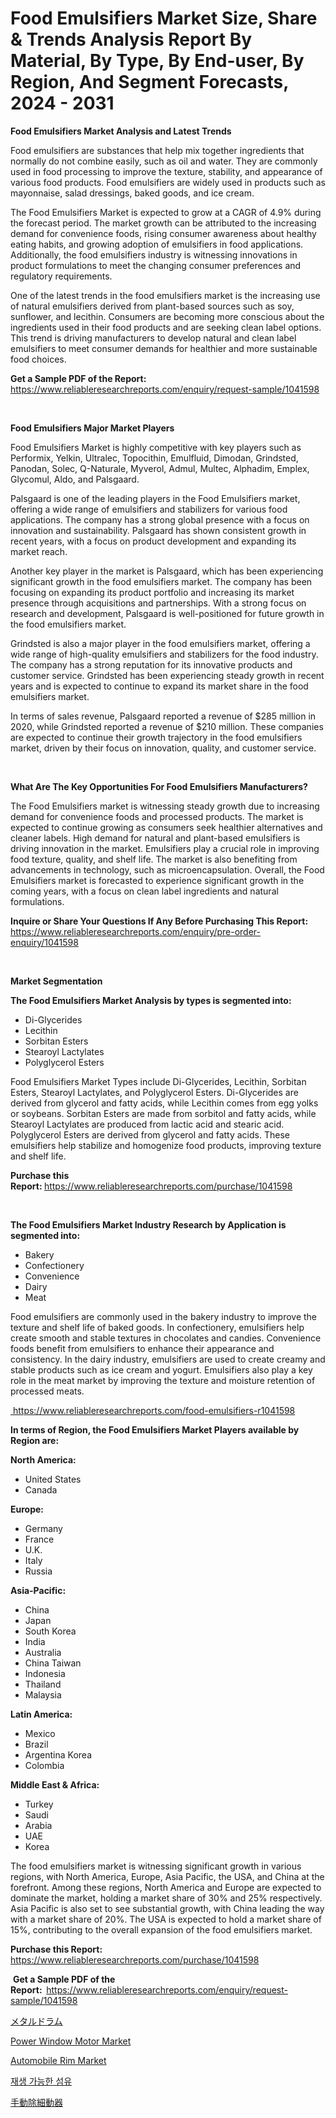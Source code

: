 <p><h1>Food Emulsifiers Market Size, Share & Trends Analysis Report By Material, By Type, By End-user, By Region, And Segment Forecasts, 2024 - 2031</h1></p><p><strong>Food Emulsifiers Market Analysis and Latest Trends</strong></p>
<p><p>Food emulsifiers are substances that help mix together ingredients that normally do not combine easily, such as oil and water. They are commonly used in food processing to improve the texture, stability, and appearance of various food products. Food emulsifiers are widely used in products such as mayonnaise, salad dressings, baked goods, and ice cream.</p><p>The Food Emulsifiers Market is expected to grow at a CAGR of 4.9% during the forecast period. The market growth can be attributed to the increasing demand for convenience foods, rising consumer awareness about healthy eating habits, and growing adoption of emulsifiers in food applications. Additionally, the food emulsifiers industry is witnessing innovations in product formulations to meet the changing consumer preferences and regulatory requirements.</p><p>One of the latest trends in the food emulsifiers market is the increasing use of natural emulsifiers derived from plant-based sources such as soy, sunflower, and lecithin. Consumers are becoming more conscious about the ingredients used in their food products and are seeking clean label options. This trend is driving manufacturers to develop natural and clean label emulsifiers to meet consumer demands for healthier and more sustainable food choices.</p></p>
<p><strong>Get a Sample PDF of the Report:&nbsp;</strong> <a href="https://www.reliableresearchreports.com/enquiry/request-sample/1041598">https://www.reliableresearchreports.com/enquiry/request-sample/1041598</a></p>
<p>&nbsp;</p>
<p><strong>Food Emulsifiers Major Market Players</strong></p>
<p><p>Food Emulsifiers Market is highly competitive with key players such as Performix, Yelkin, Ultralec, Topocithin, Emulfluid, Dimodan, Grindsted, Panodan, Solec, Q-Naturale, Myverol, Admul, Multec, Alphadim, Emplex, Glycomul, Aldo, and Palsgaard.</p><p>Palsgaard is one of the leading players in the Food Emulsifiers market, offering a wide range of emulsifiers and stabilizers for various food applications. The company has a strong global presence with a focus on innovation and sustainability. Palsgaard has shown consistent growth in recent years, with a focus on product development and expanding its market reach.</p><p>Another key player in the market is Palsgaard, which has been experiencing significant growth in the food emulsifiers market. The company has been focusing on expanding its product portfolio and increasing its market presence through acquisitions and partnerships. With a strong focus on research and development, Palsgaard is well-positioned for future growth in the food emulsifiers market.</p><p>Grindsted is also a major player in the food emulsifiers market, offering a wide range of high-quality emulsifiers and stabilizers for the food industry. The company has a strong reputation for its innovative products and customer service. Grindsted has been experiencing steady growth in recent years and is expected to continue to expand its market share in the food emulsifiers market.</p><p>In terms of sales revenue, Palsgaard reported a revenue of $285 million in 2020, while Grindsted reported a revenue of $210 million. These companies are expected to continue their growth trajectory in the food emulsifiers market, driven by their focus on innovation, quality, and customer service.</p></p>
<p>&nbsp;</p>
<p><strong>What Are The Key Opportunities For Food Emulsifiers Manufacturers?</strong></p>
<p><p>The Food Emulsifiers market is witnessing steady growth due to increasing demand for convenience foods and processed products. The market is expected to continue growing as consumers seek healthier alternatives and cleaner labels. High demand for natural and plant-based emulsifiers is driving innovation in the market. Emulsifiers play a crucial role in improving food texture, quality, and shelf life. The market is also benefiting from advancements in technology, such as microencapsulation. Overall, the Food Emulsifiers market is forecasted to experience significant growth in the coming years, with a focus on clean label ingredients and natural formulations.</p></p>
<p><strong>Inquire or Share Your Questions If Any Before Purchasing This Report:</strong> <a href="https://www.reliableresearchreports.com/enquiry/pre-order-enquiry/1041598">https://www.reliableresearchreports.com/enquiry/pre-order-enquiry/1041598</a></p>
<p>&nbsp;</p>
<p><strong>Market Segmentation</strong></p>
<p><strong>The Food Emulsifiers Market Analysis by types is segmented into:</strong></p>
<p><ul><li>Di-Glycerides</li><li>Lecithin</li><li>Sorbitan Esters</li><li>Stearoyl Lactylates</li><li>Polyglycerol Esters</li></ul></p>
<p><p>Food Emulsifiers Market Types include Di-Glycerides, Lecithin, Sorbitan Esters, Stearoyl Lactylates, and Polyglycerol Esters. Di-Glycerides are derived from glycerol and fatty acids, while Lecithin comes from egg yolks or soybeans. Sorbitan Esters are made from sorbitol and fatty acids, while Stearoyl Lactylates are produced from lactic acid and stearic acid. Polyglycerol Esters are derived from glycerol and fatty acids. These emulsifiers help stabilize and homogenize food products, improving texture and shelf life.</p></p>
<p><strong>Purchase this Report:&nbsp;</strong><a href="https://www.reliableresearchreports.com/purchase/1041598">https://www.reliableresearchreports.com/purchase/1041598</a></p>
<p>&nbsp;</p>
<p><strong>The Food Emulsifiers Market Industry Research by Application is segmented into:</strong></p>
<p><ul><li>Bakery</li><li>Confectionery</li><li>Convenience</li><li>Dairy</li><li>Meat</li></ul></p>
<p><p>Food emulsifiers are commonly used in the bakery industry to improve the texture and shelf life of baked goods. In confectionery, emulsifiers help create smooth and stable textures in chocolates and candies. Convenience foods benefit from emulsifiers to enhance their appearance and consistency. In the dairy industry, emulsifiers are used to create creamy and stable products such as ice cream and yogurt. Emulsifiers also play a key role in the meat market by improving the texture and moisture retention of processed meats.</p></p>
<p><a href="https://www.reliableresearchreports.com/food-emulsifiers-r1041598">&nbsp;https://www.reliableresearchreports.com/food-emulsifiers-r1041598</a></p>
<p><strong>In terms of Region, the Food Emulsifiers Market Players available by Region are:</strong></p>
<p>
    <p> <strong> North America: </strong>
        <ul>
            <li>United States</li>
            <li>Canada</li>
        </ul>
        </p> 
    <p> <strong> Europe: </strong>
        <ul>
            <li>Germany</li>
            <li>France</li>
            <li>U.K.</li>
            <li>Italy</li>
            <li>Russia</li>
        </ul>
        </p> 
    <p> <strong> Asia-Pacific: </strong>
        <ul>
            <li>China</li>
            <li>Japan</li>
            <li>South Korea</li>
            <li>India</li>
            <li>Australia</li>
            <li>China Taiwan</li>
            <li>Indonesia</li>
            <li>Thailand</li>
            <li>Malaysia</li>
        </ul>
        </p> 
    <p> <strong> Latin America: </strong>
        <ul>
            <li>Mexico</li>
            <li>Brazil</li>
            <li>Argentina Korea</li>
            <li>Colombia</li>
        </ul>
        </p> 
    <p> <strong> Middle East & Africa: </strong>
        <ul>
            <li>Turkey</li>
            <li>Saudi</li>
            <li>Arabia</li>
            <li>UAE</li>
            <li>Korea</li>
        </ul>
    </p>
    </p>
<p><p>The food emulsifiers market is witnessing significant growth in various regions, with North America, Europe, Asia Pacific, the USA, and China at the forefront. Among these regions, North America and Europe are expected to dominate the market, holding a market share of 30% and 25% respectively. Asia Pacific is also set to see substantial growth, with China leading the way with a market share of 20%. The USA is expected to hold a market share of 15%, contributing to the overall expansion of the food emulsifiers market.</p></p>
<p><strong>Purchase this Report: </strong><a href="https://www.reliableresearchreports.com/purchase/1041598">https://www.reliableresearchreports.com/purchase/1041598</a></p>
<p>&nbsp;<strong>Get a Sample PDF of the Report:&nbsp;&nbsp;</strong><a href="https://www.reliableresearchreports.com/enquiry/request-sample/1041598">https://www.reliableresearchreports.com/enquiry/request-sample/1041598</a></p>
<p><strong></strong></p>
<p><p><a href="https://github.com/Calvi3ynJerde867/Market-Research-Report-List-1/blob/main/569427318968.md">メタルドラム</a></p><p><a href="https://www.linkedin.com/pulse/power-window-motor-market-research-report-reveals-latest-qbqlc?trackingId=SuUKJnQ90wNbGZAeZMJY%2BA%3D%3D">Power Window Motor Market</a></p><p><a href="https://www.linkedin.com/pulse/automobile-rim-market-size-growth-outlook-from-2024-2031-mkfzc?trackingId=hFkc9NDm6SdKjM5yDgo1TQ%3D%3D">Automobile Rim Market</a></p><p><a href="https://github.com/RichardLueilwitz787/Market-Research-Report-List-1/blob/main/414246517730.md">재생 가능한 섬유</a></p><p><a href="https://github.com/JacksonWiza1924/Market-Research-Report-List-1/blob/main/401460818969.md">手動除細動器</a></p></p>